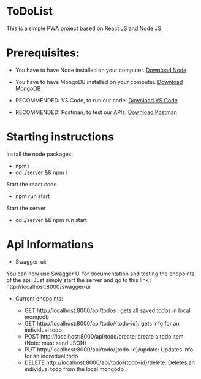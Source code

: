 # ToDoList
This is a simple PWA project based on React JS and Node JS

# Prerequisites:

* You have to have Node installed on your computer. [Download Node](https://nodejs.org/en/download/)

* You have to have MongoDB installed on your computer. [Download MongoDB](https://www.mongodb.com/try/download/community)

* RECOMMENDED: VS Code, to run our code. [Download VS Code](https://code.visualstudio.com/download)

* RECOMMENDED: Postman, to test our APIs. [Download Postman](https://www.postman.com/downloads/)

# Starting instructions
Install the node packages:
* npm i
* cd ./server && npm i

Start the react code
* npm run start

Start the server
* cd ./server && npm run start

# Api Informations
* Swagger-ui:

You can now use Swagger Ui for documentation and testing the endpoints of the api:
Just simply start the server and go to this link : http://localhost:8000/swagger-ui

* Current endpoints:

    - GET http://localhost:8000/api/todos : gets all saved todos in local mongodb
    - GET http://localhost:8000/api/todo/{todo-id}: gets info for an individual todo
    - POST http://localhost:8000/api/todo/create: create a todo item (Note: must send JSON)
    - PUT http://localhost:8000/api/todo/{todo-id}/update: Updates info for an individual todo
    - DELETE http://localhost:8000/api/todo/{todo-id}/delete: Deletes an individual todo from the local mongodb

